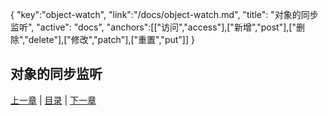 {
   "key":"object-watch",
   "link":"/docs/object-watch.md",
   "title": "对象的同步监听",
   "active": "docs",
   "anchors":[["访问","access"],["新增","post"],["删除","delete"],["修改","patch"],["重置","put"]]
}

对象的同步监听
---

[上一章](/docs/object.md)  |  [目录](/docs/index.md)  |  [下一章](/docs/object-valid.md)

